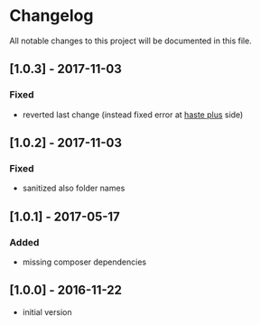 # Changelog
All notable changes to this project will be documented in this file.

## [1.0.3] - 2017-11-03

### Fixed
* reverted last change (instead fixed error at [haste plus](https://github.com/heimrichhannot/contao-haste_plus) side)

## [1.0.2] - 2017-11-03

### Fixed
* sanitized also folder names

## [1.0.1] - 2017-05-17

### Added
* missing composer dependencies

## [1.0.0] - 2016-11-22

* initial version
